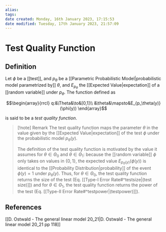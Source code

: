 ```yaml
---
alias: 
tags: 
date created: Monday, 16th January 2023, 17:15:53
date modified: Tuesday, 17th January 2023, 21:57:09
---
```


# Test Quality Function

## Definition

Let $\phi$ be a [[test]], and $p_\theta$ be a [[Parametric Probabilistic Model|probabilistic model parametrized by]] $\theta$, and $E_{p_\theta}$ the [[Expected Value|expectation]] of a [[random variable]] under $p_\theta$. The function defined as

$$\begin{array}{rrcl}
q:&\Theta&\to&[0,1]\\
&\theta&\mapsto&E_{p_\theta(y)}(\phi(y))
\end{array}$$

is said to be a _test quality function_.

> [!note] Remark
> The test quality function maps the parameter $\theta$ in the value given by the [[Expected Value|expectation]] of the test $\phi$ under the probabilistic model $p_\theta(y)$.
>
>
> The definition of the test quality function is motivated by the value it assumes for $\theta\in\Theta_0$ and $\theta\in\Theta_1$: because the [[random variable]] $\phi$ only takes on values in $\{0, 1\}$, the expected value $E_{p_\theta(y)}(\phi(y))$ is identical to the [[Probability Distribution|probability]] of the event $\phi(y)=1$ under $p_\theta(y)$. Thus, for $\theta\in\Theta_0$, the test quality function returns the size of the test (Eq. [[Type-I Error Rate#^testsize|(test size)]]) and for $\theta\in\Theta_1$, the test quality function returns the power of the test (Eq. [[Type-II Error Rate#^testpower|(testpower)]]).

## References

[[D. Ostwald - The general linear model 20_21|D. Ostwald - The general linear model 20_21 pp 118]]